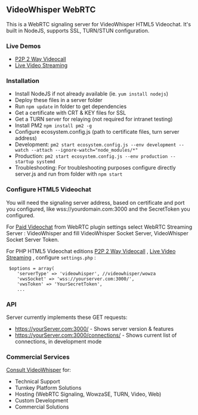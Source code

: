 ## VideoWhisper WebRTC

This is a WebRTC signaling server for VideoWhisper HTML5 Videochat. It's built in NodeJS, supports SSL, TURN/STUN configuration.

### Live Demos
* [P2P 2 Way Videocall](https://demo.videowhisper.com/p2p-html5-videocall/)
* [Live Video Streaming](https://demo.videowhisper.com/vws-html5-livestreaming/)


### Installation
* Install NodeJS if not already available (ie. `yum install nodejs`)
* Deploy these files in a server folder
* Run `npm update` in folder to get dependencies 
* Get a certificate with CRT & KEY files for SSL
* Get a TURN server for relaying (not required for intranet testing)
* Install PM2 `npm install pm2 -g`
* Configure ecosystem.config.js (path to certificate files, turn server address)
* Development: `pm2 start ecosystem.config.js --env development --watch --attach --ignore-watch="node_modules/*"`
* Production: `pm2 start ecosystem.config.js --env production --startup systemd`
* Troubleshooting: For troubleshooting purposes configure directly server.js and run from folder with `npm start`

### Configure HTML5 Videochat
You will need the signaling server address, based on certificate and port you configured, like wss://yourdomain.com:3000 and the SecretToken you configured. 

For [Paid Videochat](https://paidvideochat/) from WebRTC plugin settings select WebRTC Streaming Server : VideoWhisper and fill VideoWhisper Socket Server, VideoWhisper Socket Server Token.

For PHP HTML5 Videochat editions [P2P 2 Way Videocall](https://demo.videowhisper.com/p2p-html5-videocall/) , [Live Video Streaming](https://demo.videowhisper.com/vws-html5-livestreaming/) , configure `settings.php` :

```
 $options = array(
	'serverType' => 'videowhisper', //videowhisper/wowza 
	'vwsSocket' => 'wss://yourserver.com:3000/',
	'vwsToken' => 'YourSecretToken',
    ...
```

### API
Server currently implements these GET requests:
* https://yourServer.com:3000/ - Shows server version & features
* https://yourServer.com:3000/connections/ - Shows current list of connections, in development mode


### Commercial Services
[Consult VideoWhisper](https://consult.videowhisper.com/) for:
* Technical Support
* Turnkey Platform Solutions
* Hosting (WebRTC Signaling, WowzaSE, TURN, Video, Web)
* Custom Development
* Commercial Solutions